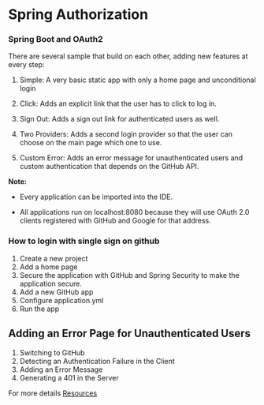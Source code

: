 # Spring Authorization

### Spring Boot and OAuth2

There are several sample that build on each other, adding new features at every step:

1. Simple: A very basic static app with only a home page and unconditional login

2. Click: Adds an explicit link that the user has to click to log in.

3. Sign Out: Adds a sign out link for authenticated users as well.

4. Two Providers: Adds a second login provider so that the user can choose on the main page which one to use.

5. Custom Error: Adds an error message for unauthenticated users and custom authentication that depends on the GitHub API.

**Note:**

* Every application can be imported into the IDE.

* All applications run on localhost:8080 because they will use OAuth 2.0 clients registered with GitHub and Google for that address.

### How to login with single sign on github

1. Create a new project
2. Add a home page
3. Secure the application with GitHub and Spring Security to make the application secure.
4. Add a new GitHub app
5. Configure application.yml
6. Run the app

## Adding an Error Page for Unauthenticated Users

1. Switching to GitHub
2. Detecting an Authentication Failure in the Client
3. Adding an Error Message
4. Generating a 401 in the Server


For more details
[Resources](https://spring.io/guides/tutorials/spring-boot-oauth2/)
